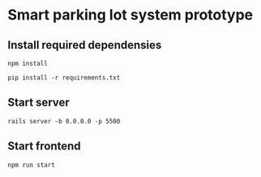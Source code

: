 # Smart parking lot system prototype

## Install required dependensies 
```npm install```

```pip install -r requirements.txt```

## Start server

```rails server -b 0.0.0.0 -p 5500```


## Start frontend

```npm run start```

